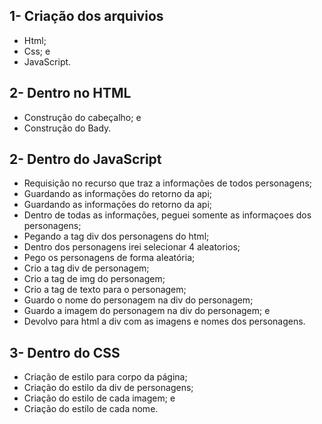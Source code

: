 ## 1- Criação dos arquivios

 - Html;
 - Css; e
 - JavaScript.

## 2- Dentro no HTML

 - Construção do cabeçalho; e
 - Construção do Bady.

## 2- Dentro do JavaScript

 - Requisição no recurso que traz a informações de todos personagens;
 - Guardando as informações do retorno da api;
 - Guardando as informações do retorno da api;
 - Dentro de todas as informações, peguei somente as informaçoes dos personagens;
 - Pegando a tag div dos personagens do html;
 - Dentro dos personagens irei selecionar 4 aleatorios;
 - Pego os personagens de forma aleatória;
 - Crio a tag div de personagem;
 - Crio a tag de img do personagem;
 - Crio a tag de texto para o personagem;
 - Guardo o nome do personagem na div do personagem;
 - Guardo a imagem do personagem na div do personagem; e
 - Devolvo para html a div com as imagens e nomes dos personagens.

## 3- Dentro do CSS
 - Criação de estilo para corpo da página;
 - Criação do estilo da div de personagens;
 - Criação do estilo de cada imagem; e
 - Criação do estilo de cada nome.
